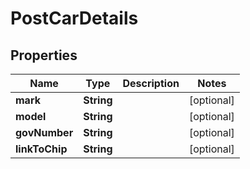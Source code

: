 # PostCarDetails

## Properties
Name | Type | Description | Notes
------------ | ------------- | ------------- | -------------
**mark** | **String** |  |  [optional]
**model** | **String** |  |  [optional]
**govNumber** | **String** |  |  [optional]
**linkToChip** | **String** |  |  [optional]
